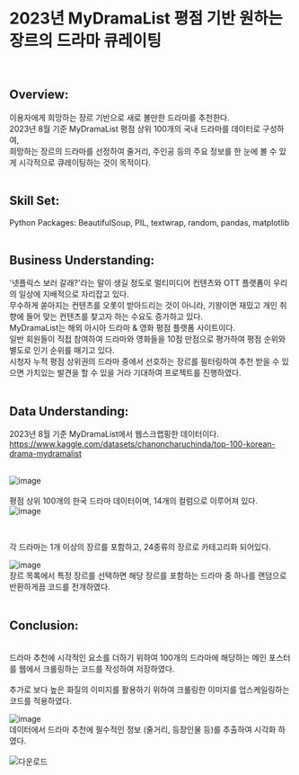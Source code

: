 
# 2023년 MyDramaList 평점 기반 원하는 장르의 드라마 큐레이팅
<br>

## Overview: 
이용자에게 희망하는 장르 기반으로 새로 볼만한 드라마를 추천한다.<br>
2023년 8월 기준 MyDramaList 평점 상위 100개의 국내 드라마를 데이터로 구성하여,<br>
희망하는 장르의 드라마를 선정하여 줄거리, 주인공 등의 주요 정보를 한 눈에 볼 수 있게 시각적으로 큐레이팅하는 것이 목적이다.<br>
<br>

## Skill Set:<br>
  Python Packages: BeautifulSoup, PIL, textwrap, random, pandas, matplotlib<br>
<br>
## Business Understanding:<br>
'넷플릭스 보러 갈래?'라는 말이 생길 정도로 멀티미디어 컨텐츠와 OTT 플랫폼이 우리의 일상에 지배적으로 자리잡고 있다.<br>
무수하게 쏟아지는 컨텐츠를 오롯이 받아드리는 것이 아니라, 기왕이면 재밌고 개인 취향에 들어 맞는 컨텐츠를 찾고자 하는 수요도 증가하고 있다.<br>
MyDramaList는 해외 아시아 드라마 & 영화 평점 플랫폼 사이트이다.<br>
일반 회원들이 직접 참여하여 드라마와 영화들을 10점 만점으로 평가하여 평점 순위와 별도로 인기 순위를 매기고 있다.<br>
시청자 누적 평점 상위권의 드라마 중에서 선호하는 장르를 필터링하여 추천 받을 수 있으면 가치있는 발견을 할 수 있을 거라 기대하여 프로젝트를 진행하였다.<br>
<br>

## Data Understanding:<br>
2023년 8월 기준 MyDramaList에서 웹스크랩핑한 데이터이다.  <br>
https://www.kaggle.com/datasets/chanoncharuchinda/top-100-korean-drama-mydramalist <br>
<br>

![image](https://github.com/kosonkh7/Data_Analysis_Portfolio/assets/83086978/83374144-a610-44d3-a50e-a8af2653097e) <br>
 <br>
평점 상위 100개의 한국 드라마 데이터이며, 14개의 컬럼으로 이루어져 있다. <br>
![image](https://github.com/kosonkh7/Data_Analysis_Portfolio/assets/83086978/7ed8f22a-6fd6-4de8-b89b-97f7e6b3a74e)

<br>

각 드라마는 1개 이상의 장르를 포함하고, 24종류의 장르로 카테고리화 되어있다. <br>

![image](https://github.com/kosonkh7/Data_Analysis_Portfolio/assets/83086978/a0409f02-edf7-4018-830e-dda019b3ca87)
 <br>
장르 목록에서 특정 장르를 선택하면 해당 장르를 포함하는 드라마 중 하나를 랜덤으로 반환하게끔 코드를 전개하였다. <br>
 <br>
## Conclusion:
<br>
드라마 추천에 시각적인 요소를 더하기 위하여 100개의 드라마에 해당하는 메인 포스터를 웹에서 크롤링하는 코드를 작성하여 저장하였다. <br>
 <br>
추가로 보다 높은 화질의 이미지를 활용하기 위하여 크롤링한 이미지를 업스케일링하는 코드를 적용하였다. <br>

![image](https://github.com/kosonkh7/Data_Analysis_Portfolio/assets/83086978/11148e32-e2fc-417e-b6ce-7479a9aedca5)
 <br>
데이터에서 드라마 추천에 필수적인 정보 (줄거리, 등장인물 등)를 추출하여 시각화 하였다. <br>
 <br>
![다운로드](https://github.com/kosonkh7/Data_Analysis_Portfolio/assets/83086978/9c5a4db5-1d2d-480b-93ef-7a70c3dfa85e)


